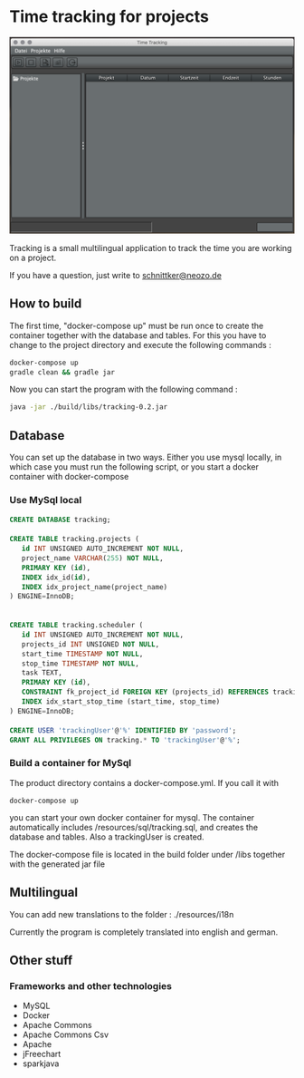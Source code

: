 # Time tracking for projects 
![screenshot](https://github.com/schnittker/tracking/blob/master/screenshots/screenshot.png?raw=true)

Tracking is a small multilingual application to track the time you are working on a project. 

If you have a question, just write to 
schnittker@neozo.de

## How to build
The first time, "docker-compose up" must be run once to create the container together with the database and tables. 
For this you have to change to the project directory and execute the following commands : 
```bash
docker-compose up
gradle clean && gradle jar
```

Now you can start the program with the following command :
```bash
java -jar ./build/libs/tracking-0.2.jar
```

## Database
You can set up the database in two ways.
Either you use mysql locally, in which case you must run the following script, or you start a docker container with docker-compose

### Use MySql local

```sql
CREATE DATABASE tracking;

CREATE TABLE tracking.projects (
   id INT UNSIGNED AUTO_INCREMENT NOT NULL,
   project_name VARCHAR(255) NOT NULL,
   PRIMARY KEY (id),
   INDEX idx_id(id),
   INDEX idx_project_name(project_name)
) ENGINE=InnoDB;


CREATE TABLE tracking.scheduler (
   id INT UNSIGNED AUTO_INCREMENT NOT NULL,
   projects_id INT UNSIGNED NOT NULL,
   start_time TIMESTAMP NOT NULL,
   stop_time TIMESTAMP NOT NULL,
   task TEXT,
   PRIMARY KEY (id),
   CONSTRAINT fk_project_id FOREIGN KEY (projects_id) REFERENCES tracking.projects (id),
   INDEX idx_start_stop_time (start_time, stop_time)
) ENGINE=InnoDB;

CREATE USER 'trackingUser'@'%' IDENTIFIED BY 'password';
GRANT ALL PRIVILEGES ON tracking.* TO 'trackingUser'@'%';
```

### Build a container for MySql
The product directory contains a docker-compose.yml.
If you call it with 
```shell
docker-compose up
```
you can start your own docker container for mysql. 
The container automatically includes /resources/sql/tracking.sql, and creates the database and tables. 
Also a trackingUser is created.

The docker-compose file is located in the build folder under /libs together with the generated jar file

## Multilingual
You can add new translations to the folder :
./resources/i18n

Currently the program is completely translated into english and german. 

## Other stuff
### Frameworks and other technologies
* MySQL
* Docker
* Apache Commons
* Apache Commons Csv
* Apache 
* jFreechart
* sparkjava
